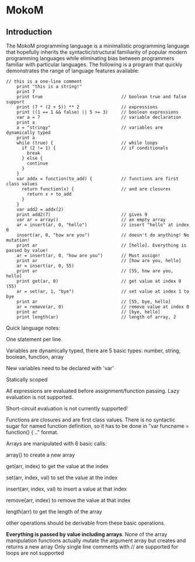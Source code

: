 # MokoM

## Introduction

The MokoM programming language is a minimalistic programming language that hopefully inherits the syntactic/structural familiarity of popular modern programming languages while eliminating bias between programmers familiar with particular languages. The following is a program that quickly demonstrates the range of language features available:

```
// this is a one-line comment
	print "this is a string!"
	print 7
	print true                              // boolean true and false support
	print (7 * (2 + 5)) ** 2                // expressions
	print ((1 == 1 && false) || 5 >= 3)     // boolean expressions
	var a = 7                               // variable declaration
	print a
	a = "stringy"                           // variables are dynamically typed
	print a
	while (true) {                          // while loops
	  if (2 != 1) {                         // if conditionals
	    break
	  } else {
	    continue
	  }
	}
	var addx = function(to_add) {           // functions are first class values
	  return function(x) {                  // and are closures
	    return x + to_add
	  }
	}
	var add2 = addx(2)
	print add2(7)                           // gives 9
	var ar = array()                        // an empty array
	ar = insert(ar, 0, "hello")             // insert "hello" at index 0
	insert(ar, 0, "how are you")            // doesn't do anything! No mutation!
	print ar                                // [hello]. Everything is passed by value!
	ar = insert(ar, 0, "how are you")       // Must assign!
	print ar                                // [how are you, hello]
	ar = insert(ar, 0, 55)
	print ar                                // [55, how are you, hello]
	print get(ar, 0)                        // get value at index 0 (55)
	ar = set(ar, 1, "bye")                  // set value at index 1 to bye
	print ar                                // [55, bye, hello]
	ar = remove(ar, 0)                      // remove value at index 0
	print ar                                // [bye, hello]
	print length(ar)                        // length of array, 2
  ```

Quick language notes:

One statement per line.

Variables are dynamically typed, there are 5 basic types: number, string, boolean, function, array

New variables need to be declared with 'var'

Statically scoped

All expressions are evaluated before assignment/function passing. Lazy evaluation is not supported.

Short-circuit evaluation is not currently supported!

Functions are closures and are first class values. There is no syntactic sugar for named function definition, so it has to be done in "var funcname = function() { .." format.

Arrays are manipulated with 6 basic calls:

array() to create a new array

get(arr, index) to get the value at the index

set(arr, index, val) to set the value at the index

insert(arr, index, val) to insert a value at that index

remove(arr, index) to remove the value at that index

length(arr) to get the length of the array

other operations should be derivable from these basic operations.

**Everything is passed by value including arrays**. None of the array manipulation functions actually mutate the argument array but creates and returns a new array
Only single line comments with // are supported
for loops are not supported
